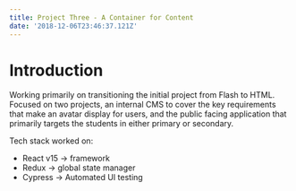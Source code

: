 ```yaml
---
title: Project Three - A Container for Content
date: '2018-12-06T23:46:37.121Z'
---
```


# Introduction 

Working primarily on transitioning the initial project from Flash to HTML. Focused on two projects, an internal CMS to cover the key requirements that make an avatar display for users, and the public facing application that primarily targets the students in either primary or secondary.

Tech stack worked on:
* React v15 -> framework
* Redux -> global state manager
* Cypress -> Automated UI testing
